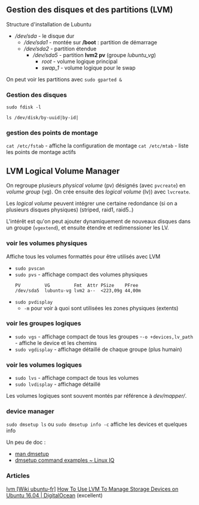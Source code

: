 ## Gestion des disques et des partitions (LVM)

Structure d'installation de Lubuntu

- _/dev/sda_ - le disque dur
  - _/dev/sda1_  - montée sur **/boot** : partition de démarrage
  - _/dev/sda2_  - partition étendue
    - _/dev/sda5_ - partition **lvm2 pv**  (groupe *lubuntu_vg*)
      - _root_ - volume logique principal
      - *swap_1* - volume logique pour le swap

On peut voir les partitions avec `sudo gparted &`

### Gestion des disques
`sudo fdisk -l`

`ls /dev/disk/by-uuid|by-id|`

### gestion des points de montage

`cat /etc/fstab` - affiche la configuration de montage
`cat /etc/mtab` - liste les points de montage actifs

## LVM Logical Volume Manager

On regroupe plusieurs _physical volume_ (pv) désignés (avec `pvcreate`) en _volume group_ (vg). On crée ensuite des _logical volume_ (lv)) avec `lvcreate`.

Les _logical volume_ peuvent intégrer une certaine redondance (si on a plusieurs disques physiques) (striped, raid1, raid5..)

L'intérêt est qu'on peut ajouter dynamiquement de nouveaux disques dans un groupe (`vgextend`), et ensuite étendre et redimenssioner les LV.

### voir les volumes physiques
Affiche tous les volumes formattés pour être utilisés avec LVM
- `sudo pvscan`
- `sudo pvs` - affichage compact des volumes physiques
  ```  
  PV         VG         Fmt  Attr PSize    PFree 
  /dev/sda5  lubuntu-vg lvm2 a--  <223,09g 44,00m
  ```
- `sudo pvdisplay`
  - `-m` pour voir à quoi sont utilisées les zones physiques (extents)


### voir les groupes logiques
- `sudo vgs` - affichage compact de tous les groupes
  -`-o +devices,lv_path` - affiche le device et les chemins
- `sudo vgdisplay` - affichage détaillé de chaque groupe (plus humain)
### voir les volumes logiques
- `sudo lvs` - affichage compact de tous les volumes
- `sudo lvdisplay` - affichage détaillé

Les volumes logiques sont souvent montés par référence à _dev/mapper/_.

### device manager

`sudo dmsetup ls` ou `sudo dmsetup info -c` affiche les devices et quelques info 

Un peu de doc :
- [man dmsetup](https://linux.die.net/man/8/dmsetup)
- [dmsetup command examples ~ Linux IQ](https://linuxadministrative.blogspot.com/2014/06/dmsetup-command-examples.html)



### Articles

[lvm [Wiki ubuntu-fr]](https://doc.ubuntu-fr.org/lvm)
[How To Use LVM To Manage Storage Devices on Ubuntu 16.04 | DigitalOcean](https://www.digitalocean.com/community/tutorials/how-to-use-lvm-to-manage-storage-devices-on-ubuntu-16-04) (excellent)